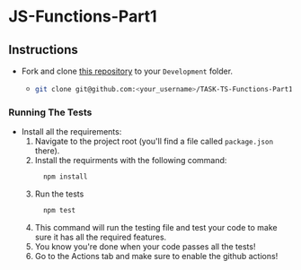 # JS-Functions-Part1

## Instructions

- Fork and clone [this repository](https://github.com/JoinCODED/TASK-TS-Functions-Part1) to your `Development` folder.
  - ```bash
    git clone git@github.com:<your_username>/TASK-TS-Functions-Part1.git
    ```

### Running The Tests

- Install all the requirements:
  1.  Navigate to the project root (you'll find a file called `package.json` there).
  2.  Install the requirments with the following command:
      ```bash
        npm install
      ```
  3.  Run the tests
      ```bash
        npm test
      ```
  4.  This command will run the testing file and test your code to make sure it has all the required features.
  5.  You know you're done when your code passes all the tests!
  6.  Go to the Actions tab and make sure to enable the github actions!
